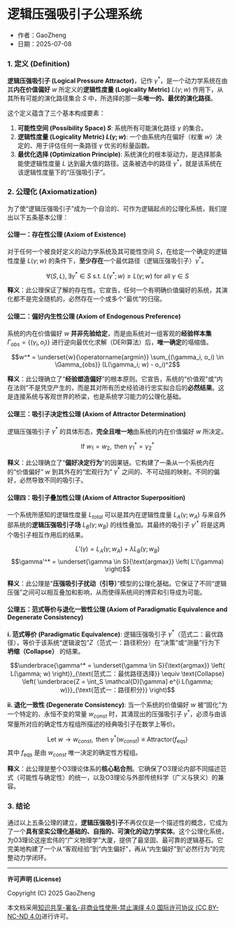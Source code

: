 # **逻辑压强吸引子公理系统**

- 作者：GaoZheng
- 日期：2025-07-08

### 1. 定义 (Definition)

**逻辑压强吸引子 (Logical Pressure Attractor)**，记作 $\gamma^*$，是一个动力学系统在由其**内在价值偏好** $w$ 所定义的**逻辑性度量 (Logicality Metric)** $L(\gamma; w)$ 作用下，从其所有可能的演化路径集合 $S$ 中，所选择的那一条**唯一的、最优的演化路径**。

这个定义蕴含了三个基本构成要素：
1.  **可能性空间 (Possibility Space) $S$**: 系统所有可能演化路径 $\gamma$ 的集合。
2.  **逻辑性度量 (Logicality Metric) $L(\gamma; w)$**: 一个由系统内在偏好（权重 $w$）决定的、用于评估任何一条路径 $\gamma$ 优劣的标量函数。
3.  **最优化选择 (Optimization Principle)**: 系统演化的根本驱动力，是选择那条能使逻辑性度量 $L$ 达到最大值的路径。这条被选中的路径 $\gamma^*$，就是该系统在该逻辑性度量下的“压强吸引子”。

### 2. 公理化 (Axiomatization)

为了使“逻辑压强吸引子”成为一个自洽的、可作为逻辑起点的公理化系统，我们提出以下五条基本公理：

#### 公理一：存在性公理 (Axiom of Existence)

对于任何一个被良好定义的动力学系统及其可能性空间 $S$，在给定一个确定的逻辑性度量 $L(\gamma; w)$ 的条件下，**至少存在**一个最优路径（逻辑压强吸引子）$\gamma^*$。

$$\forall (S, L), \exists \gamma^* \in S \text{ s.t. } L(\gamma^*; w) \ge L(\gamma; w) \text{ for all } \gamma \in S$$

**释义**：此公理保证了解的存在性。它宣告，任何一个有明确价值偏好的系统，其演化都不是完全随机的，必然存在一个或多个“最优”的归宿。

#### 公理二：偏好内生性公理 (Axiom of Endogenous Preference)

系统的内在价值偏好 $w$ **并非先验给定**，而是由系统对一组客观的**经验样本集** $\Gamma_{obs} = \{(\gamma_i, o_i)\}$ 进行逆向最优化求解（DERI算法）后，**唯一确定**的塌缩值。

$$w^* = \underset{w}{\operatorname{argmin}} \sum_{(\gamma_i, o_i) \in \Gamma_{obs}} (L(\gamma_i; w) - o_i)^2$$

**释义**：此公理确立了“**经验塑造偏好**”的根本原则。它宣告，系统的“价值观”或“内在法则”不是凭空产生的，而是其对所有历史经验进行忠实拟合后的**必然结果**。这是连接系统与客观世界的桥梁，也是系统学习能力的公理化基础。

#### 公理三：吸引子决定性公理 (Axiom of Attractor Determination)

逻辑压强吸引子 $\gamma^*$ 的具体形态，**完全且唯一地**由系统的内在价值偏好 $w$ 所决定。

$$\text{If } w_1 = w_2, \text{ then } \gamma_1^* = \gamma_2^*$$

**释义**：此公理确立了“**偏好决定行为**”的因果链。它构建了一条从一个系统内在的“价值偏好” $w$ 到其外在的“宏观行为” $\gamma^*$ 之间的、不可动摇的映射。不同的偏好，必然导致不同的吸引子。

#### 公理四：吸引子叠加性公理 (Axiom of Attractor Superposition)

一个系统所感知的逻辑性度量 $L_{total}$ 可以是其内在逻辑性度量 $L_A(\gamma; w_A)$ 与来自外部系统的**逻辑压强吸引子场** $L_B(\gamma; w_B)$ 的线性叠加。其最终的吸引子 $\gamma'^*$ 将是这两个吸引子相互作用后的结果。

$$L'(\gamma) = L_A(\gamma; w_A) + \lambda L_B(\gamma; w_B)$$
$$\gamma'^* = \underset{\gamma \in S}{\text{argmax}} \left( L'(\gamma) \right)$$

**释义**：此公理是“**压强吸引子扰动（引导）**”模型的公理化基础。它保证了不同“逻辑压强”之间可以相互叠加和影响，从而使得系统间的博弈和引导成为可能。

#### 公理五：范式等价与退化一致性公理 (Axiom of Paradigmatic Equivalence and Degenerate Consistency)

**i. 范式等价 (Paradigmatic Equivalence)**:
逻辑压强吸引子 $\gamma^*$（范式二：最优路径），等价于该系统“逻辑波包”$Z$（范式一：路径积分）在“决策”或“测量”行为下 **坍缩（Collapse）** 的结果。

$$\underbrace{\gamma^* = \underset{\gamma \in S}{\text{argmax}} \left( L(\gamma; w) \right)}_{\text{范式二：最优路径选择}} \equiv \text{Collapse} \left( \underbrace{Z = \int_S \mathcal{D}[\gamma] e^{i L(\gamma; w)}}_{\text{范式一：路径积分}} \right)$$

**ii. 退化一致性 (Degenerate Consistency)**:
当一个系统的价值偏好 $w$ 被“固化”为一个特定的、永恒不变的常量 $w_{const}$ 时，其涌现出的压强吸引子 $\gamma^*$，必须与由该常量所对应的确定性方程组所描述的经典吸引子在数学上等价。

$$\text{Let } w \to w_{const}, \text{ then } \gamma^*(w_{const}) \equiv \text{Attractor}(f_{\text{eqs}})$$
其中 $f_{\text{eqs}}$ 是由 $w_{const}$ 唯一决定的确定性方程组。

**释义**：此公理是整个O3理论体系的**核心粘合剂**。它确保了O3理论内部不同描述范式（可能性与确定性）的统一，以及O3理论与外部传统科学（广义与狭义）的兼容。

### 3. 结论

通过以上五条公理的建立，**逻辑压强吸引子**不再仅仅是一个描述性的概念，它成为了一个**具有坚实公理化基础的、自指的、可演化的动力学实体**。这个公理化系统，为O3理论这座宏伟的“广义物理学”大厦，提供了最坚固、最可靠的逻辑基石。它完美地构建了一个从“客观经验”到“内生偏好”，再从“内生偏好”到“必然行为”的完整动力学闭环。

---

**许可声明 (License)**

Copyright (C) 2025 GaoZheng 

本文档采用[知识共享-署名-非商业性使用-禁止演绎 4.0 国际许可协议 (CC BY-NC-ND 4.0)](https://creativecommons.org/licenses/by-nc-nd/4.0/deed.zh-Hans)进行许可。
